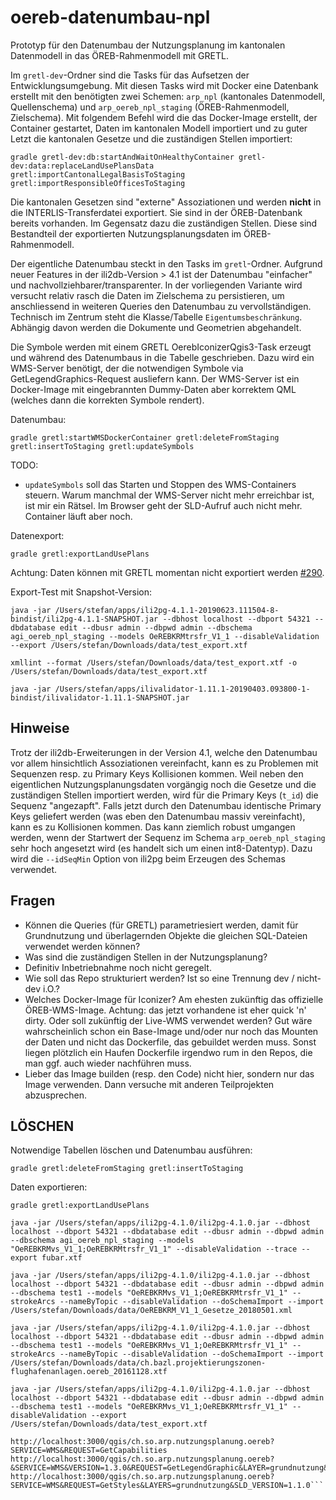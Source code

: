 # oereb-datenumbau-npl

Prototyp für den Datenumbau der Nutzungsplanung im kantonalen Datenmodell in das ÖREB-Rahmenmodell mit GRETL. 

Im `gretl-dev`-Ordner sind die Tasks für das Aufsetzen der Entwicklungsumgebung. Mit diesen Tasks wird mit Docker eine Datenbank erstellt mit den benötigten zwei Schemen: `arp_npl` (kantonales Datenmodell, Quellenschema) und `arp_oereb_npl_staging` (ÖREB-Rahmenmodell, Zielschema). Mit folgendem Befehl wird die das Docker-Image erstellt, der Container gestartet, Daten im kantonalen Modell importiert und zu guter Letzt die kantonalen Gesetze und die zuständigen Stellen importiert:

```
gradle gretl-dev:db:startAndWaitOnHealthyContainer gretl-dev:data:replaceLandUsePlansData gretl:importCantonalLegalBasisToStaging gretl:importResponsibleOfficesToStaging
```

Die kantonalen Gesetzen sind "externe" Assoziationen und werden **nicht** in die INTERLIS-Transferdatei exportiert. Sie sind in der ÖREB-Datenbank bereits vorhanden. Im Gegensatz dazu die zuständigen Stellen. Diese sind Bestandteil der exportierten Nutzungsplanungsdaten im ÖREB-Rahmenmodell. 

Der eigentliche Datenumbau steckt in den Tasks im `gretl`-Ordner. Aufgrund neuer Features in der ili2db-Version > 4.1 ist der Datenumbau "einfacher" und nachvollziehbarer/transparenter. In der vorliegenden Variante wird versucht relativ rasch die Daten im Zielschema zu persistieren, um anschliessend in weiteren Queries den Datenumbau zu vervollständigen. Technisch im Zentrum steht die Klasse/Tabelle `Eigentumsbeschränkung`. Abhängig davon werden die Dokumente und Geometrien abgehandelt.

Die Symbole werden mit einem GRETL OerebIconizerQgis3-Task erzeugt und während des Datenumbaus in die Tabelle geschrieben. Dazu wird ein WMS-Server benötigt, der die notwendigen Symbole via GetLegendGraphics-Request ausliefern kann. Der WMS-Server ist ein Docker-Image mit eingebrannten Dummy-Daten aber korrektem QML (welches dann die korrekten Symbole rendert).

Datenumbau:
```
gradle gretl:startWMSDockerContainer gretl:deleteFromStaging gretl:insertToStaging gretl:updateSymbols
```
TODO: 
- `updateSymbols` soll das Starten und Stoppen des WMS-Containers steuern. Warum manchmal der WMS-Server nicht mehr erreichbar ist, ist mir ein Rätsel. Im Browser geht der SLD-Aufruf auch nicht mehr. Container läuft aber noch.

Datenexport:
```
gradle gretl:exportLandUsePlans
```
Achtung: Daten können mit GRETL momentan nicht exportiert werden [#290](https://github.com/claeis/ili2db/issues/290).

Export-Test mit Snapshot-Version:
```
java -jar /Users/stefan/apps/ili2pg-4.1.1-20190623.111504-8-bindist/ili2pg-4.1.1-SNAPSHOT.jar --dbhost localhost --dbport 54321 --dbdatabase edit --dbusr admin --dbpwd admin --dbschema agi_oereb_npl_staging --models OeREBKRMtrsfr_V1_1 --disableValidation --export /Users/stefan/Downloads/data/test_export.xtf

xmllint --format /Users/stefan/Downloads/data/test_export.xtf -o /Users/stefan/Downloads/data/test_export.xtf

java -jar /Users/stefan/apps/ilivalidator-1.11.1-20190403.093800-1-bindist/ilivalidator-1.11.1-SNAPSHOT.jar 
```

## Hinweise 
Trotz der ili2db-Erweiterungen in der Version 4.1, welche den Datenumbau vor allem hinsichtlich Assoziationen vereinfacht, kann es zu Problemen mit Sequenzen resp. zu Primary Keys Kollisionen kommen. Weil neben den eigentlichen Nutzungsplanungsdaten vorgängig noch die Gesetze und die zuständigen Stellen importiert werden, wird für die Primary Keys (`t_id`) die Sequenz "angezapft". Falls jetzt durch den Datenumbau identische Primary Keys geliefert werden (was eben den Datenumbau massiv vereinfacht), kann es zu Kollisionen kommen. Das kann ziemlich robust umgangen werden, wenn der Startwert der Sequenz im Schema `arp_oereb_npl_staging` sehr hoch angesetzt wird (es handelt sich um einen int8-Datentyp). Dazu wird die `--idSeqMin` Option von ili2pg beim Erzeugen des Schemas verwendet.

## Fragen

* Können die Queries (für GRETL) parametriesiert werden, damit für Grundnutzung und überlagernden Objekte die gleichen SQL-Dateien verwendet werden können?
* Was sind die zuständigen Stellen in der Nutzungsplanung?
* Definitiv Inbetriebnahme noch nicht geregelt.
* Wie soll das Repo strukturiert werden? Ist so eine Trennung dev / nicht-dev i.O.?
* Welches Docker-Image für Iconizer? Am ehesten zukünftig das offizielle ÖREB-WMS-Image. Achtung: das jetzt vorhandene ist eher quick 'n' dirty. Oder soll zukünftig der Live-WMS verwendet werden? Gut wäre wahrscheinlich schon ein Base-Image und/oder nur noch das Mounten der Daten und nicht das Dockerfile, das gebuildet werden muss. Sonst liegen plötzlich ein Haufen Dockerfile irgendwo rum in den Repos, die man ggf. auch wieder nachführen muss.
* Lieber das Image builden (resp. den Code) nicht hier, sondern nur das Image verwenden. Dann versuche mit anderen Teilprojekten abzusprechen.

## LÖSCHEN

Notwendige Tabellen löschen und Datenumbau ausführen:

```
gradle gretl:deleteFromStaging gretl:insertToStaging
```

Daten exportieren:

```
gradle gretl:exportLandUsePlans

java -jar /Users/stefan/apps/ili2pg-4.1.0/ili2pg-4.1.0.jar --dbhost localhost --dbport 54321 --dbdatabase edit --dbusr admin --dbpwd admin --dbschema agi_oereb_npl_staging --models "OeREBKRMvs_V1_1;OeREBKRMtrsfr_V1_1" --disableValidation --trace --export fubar.xtf
```

```
java -jar /Users/stefan/apps/ili2pg-4.1.0/ili2pg-4.1.0.jar --dbhost localhost --dbport 54321 --dbdatabase edit --dbusr admin --dbpwd admin --dbschema test1 --models "OeREBKRMvs_V1_1;OeREBKRMtrsfr_V1_1" --strokeArcs --nameByTopic --disableValidation --doSchemaImport --import /Users/stefan/Downloads/data/OeREBKRM_V1_1_Gesetze_20180501.xml

java -jar /Users/stefan/apps/ili2pg-4.1.0/ili2pg-4.1.0.jar --dbhost localhost --dbport 54321 --dbdatabase edit --dbusr admin --dbpwd admin --dbschema test1 --models "OeREBKRMvs_V1_1;OeREBKRMtrsfr_V1_1" --strokeArcs --nameByTopic --disableValidation --doSchemaImport --import /Users/stefan/Downloads/data/ch.bazl.projektierungszonen-flughafenanlagen.oereb_20161128.xtf

java -jar /Users/stefan/apps/ili2pg-4.1.0/ili2pg-4.1.0.jar --dbhost localhost --dbport 54321 --dbdatabase edit --dbusr admin --dbpwd admin --dbschema test1 --models "OeREBKRMvs_V1_1;OeREBKRMtrsfr_V1_1" --disableValidation --export /Users/stefan/Downloads/data/test_export.xtf
```

```
http://localhost:3000/qgis/ch.so.arp.nutzungsplanung.oereb?SERVICE=WMS&REQUEST=GetCapabilities
http://localhost:3000/qgis/ch.so.arp.nutzungsplanung.oereb?&SERVICE=WMS&VERSION=1.3.0&REQUEST=GetLegendGraphic&LAYER=grundnutzung&FORMAT=image/png&STYLE=default&SLD_VERSION=1.1.0
http://localhost:3000/qgis/ch.so.arp.nutzungsplanung.oereb?SERVICE=WMS&REQUEST=GetStyles&LAYERS=grundnutzung&SLD_VERSION=1.1.0```
